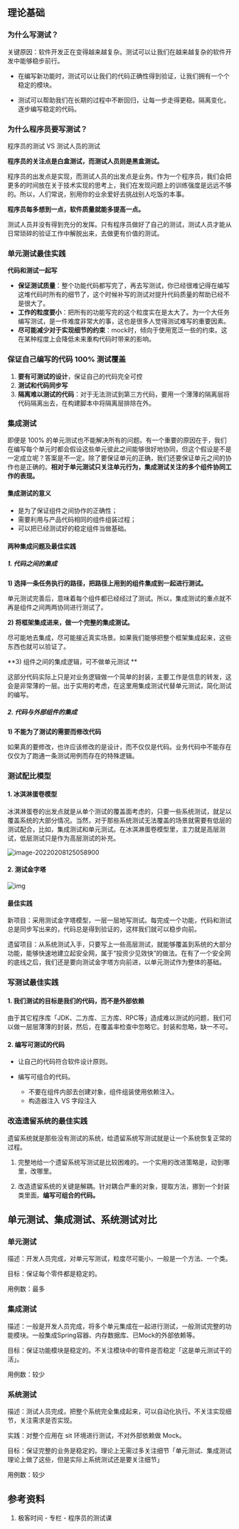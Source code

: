 ## 理论基础

### 为什么写测试？

关键原因：软件开发正在变得越来越复杂。测试可以让我们在越来越复杂的软件开发中能够稳步前行。

- 在编写新功能时，测试可以让我们的代码正确性得到验证，让我们拥有一个个稳定的模块。

- 测试可以帮助我们在长期的过程中不断回归，让每一步走得更稳。隔离变化，逐步编写稳定的代码。



### 为什么程序员要写测试？

程序员的测试 VS 测试人员的测试

**程序员的关注点是白盒测试，而测试人员则是黑盒测试。**

程序员的出发点是实现，而测试人员的出发点是业务。作为一个程序员，我们会把更多的时间放在关于技术实现的思考上，我们在发现问题上的训练强度是远远不够的。所以，人们常说，别用你的业余爱好去挑战别人吃饭的本事。

**程序员每多想到一点，软件质量就能多提高一点。**

测试人员并没有得到充分的发挥。只有程序员做好了自己的测试，测试人员才能从日常琐碎的验证工作中解脱出来，去做更有价值的测试。



### 单元测试最佳实践

**代码和测试一起写**

- **保证测试质量**：整个功能代码都写完了，再去写测试，你已经很难记得在编写这堆代码时所有的细节了，这个时候补写的测试对提升代码质量的帮助已经不是很大了。
- **工作的粒度要小**：把所有的功能写完的这个粒度实在是太大了。为一个大任务编写测试，是一件难度非常大的事，这也是很多人觉得测试难写的重要因素。
- **尽可能减少对于实现细节的约束**：mock时，倾向于使用宽泛一些的约束。这在某种程度上会降低未来重构代码时带来的影响。



### 保证自己编写的代码 100% 测试覆盖

1. **要有可测试的设计**，保证自己的代码完全可控
2. **测试和代码同步写**
3. **隔离难以测试的代码**：对于无法测试到第三方代码，要用一个薄薄的隔离层将代码隔离出去，在构建脚本中将隔离层排除在外。



### 集成测试

即便是 100% 的单元测试也不能解决所有的问题。有一个重要的原因在于，我们在编写每个单元时都会假设这些单元彼此之间能够很好地协同，但这个假设是不是一定成立呢？答案是不一定。除了要保证单元的正确，我们还要保证单元之间的协作也是正确的。**相对于单元测试只关注单元行为，集成测试关注的多个组件协同工作的表现。**



#### 集成测试的意义

- 是为了保证组件之间协作的正确性；
- 需要利用与产品代码相同的组件组装过程；
- 可以把已经测试好的稳定组件当做基础。



#### 两种集成问题及最佳实践

##### 1. 代码之间的集成

**1) 选择一条任务执行的路径，把路径上用到的组件集成到一起进行测试。**

单元测试完善后，意味着每个组件都已经经过了测试。所以，集成测试的重点就不再是组件之间两两协同进行测试了。

**2) 将框架集成进来，做一个完整的集成测试。**

尽可能地去集成，尽可能接近真实场景。如果我们能够把整个框架集成起来，这些东西也就可以验证了。

**3) 组件之间的集成逻辑，可不做单元测试 **

这部分代码实际上只是对业务逻辑做一个简单的封装，主要工作是信息的转发，这会是非常薄的一层。出于实用的考虑，在这里用集成测试代替单元测试，简化测试的编写。



##### 2. 代码与外部组件的集成

**1) 不能为了测试的需要而修改代码**

如果真的要修改，也许应该修改的是设计，而不仅仅是代码。业务代码中不能存在仅仅为了跑通一条测试用例而存在的特殊逻辑。



### 测试配比模型

#### 1. 冰淇淋蛋卷模型

冰淇淋蛋卷的出发点就是从单个测试的覆盖面考虑的，只要一些系统测试，就足以覆盖系统的大部分情况。当然，对于那些系统测试无法覆盖的场景就需要有低层的测试配合，比如，集成测试和单元测试。在冰淇淋蛋卷模型里，主力就是高层测试，低层测试只是作为高层测试的补充。

<img src="mdphoto/image-20220208125058900.png" alt="image-20220208125058900"  />



#### 2. 测试金字塔

![img](mdphoto/5d0b1895d6b9c61ea875d2a8e951a979.jpg)

#### 最佳实践

新项目：采用测试金字塔模型，一层一层地写测试。每完成一个功能，代码和测试总是同步写出来的，代码总是得到验证的，这样我们就可以稳步向前。

遗留项目：从系统测试入手，只要写上一些高层测试，就能够覆盖到系统的大部分功能，能够快速地建立起安全网，属于“投资少见效快”的做法。在有了一个安全网的底线之后，我们还是要向测试金字塔方向前进，以单元测试作为整体的基础。



### 写测试最佳实践

#### 1. 我们测试的目标是我们的代码，而不是外部依赖

由于其它程序库「JDK、二方库、三方库、RPC等」造成难以测试的问题，我们可以做一层层薄薄的封装，然后，在覆盖率检查中忽略它。封装和忽略，缺一不可。

#### 2. 编写可测试的代码

- 让自己的代码符合软件设计原则。

- 编写可组合的代码。
  - 不要在组件内部去创建对象，组件组装使用依赖注入。
  - 构造器注入 VS 字段注入



### 改造遗留系统的最佳实践

遗留系统就是那些没有测试的系统，给遗留系统写测试就是让一个系统恢复正常的过程。

1. 完整地给一个遗留系统写测试是比较困难的。一个实用的改进策略是，动到哪里，改哪里。

2. 改造遗留系统的关键是解耦。针对耦合严重的对象，提取方法，挪到一个封装类里面。**编写可组合的代码。**



## 单元测试、集成测试、系统测试对比

### 单元测试

描述：开发人员完成，对单元写测试，粒度尽可能小，一般是一个方法、一个类。

目标：保证每个零件都是稳定的。

用例数：最多

### 集成测试

描述：一般是开发人员完成，将多个单元集成在一起进行测试，一般测试完整的功能模块。一般集成Spring容器、内存数据库、已Mock的外部依赖等。

目标：保证功能模块是稳定的。不关注模块中的零件是否稳定「这是单元测试干的活」。

用例数：较少

### 系统测试

描述：测试人员完成，把整个系统完全集成起来，可以自动化执行。不关注实现细节，关注需求是否实现。

实践：对整个应用在 sit 环境进行测试，不对外部依赖做 Mock。

目标：保证完整的业务是稳定的。理论上无需过多关注细节「单元测试、集成测试理论上做了这些，但是实际上系统测试还是要关注细节」

用例数：较少

## 参考资料

1. 极客时间 - 专栏 - 程序员的测试课